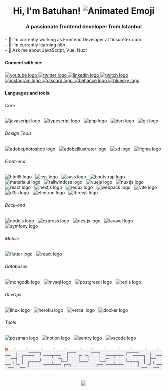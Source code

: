 <h1 align="center">Hi, I'm Batuhan! <img src="https://iam-weijie.github.io/wave/hand-emoji.svg" alt="Animated Emoji" width="50" height="50"></h1>

###

<h3 align="center">A passionate frontend developer from Istanbul</h3>

###

<p align="left">- 🔭 I’m currently working as Frontend Developer at finsuretex.com<br>- 🌱 I’m currently learning n8n<br>- 💬 Ask me about JavaScript, Vue, Nuxt</p>

###

<h4 align="left">Connect with me:</h4>

###

<div align="left">
  <a href="https://www.youtube.com/@BatuhanAlperen" target="_blank">
    <img src="https://raw.githubusercontent.com/maurodesouza/profile-readme-generator/master/src/assets/icons/social/youtube/default.svg" width="52" height="40" alt="youtube logo"  />
  </a>
  <a href="https://x.com/batuhanalperen" target="_blank">
    <img src="https://raw.githubusercontent.com/maurodesouza/profile-readme-generator/master/src/assets/icons/social/twitter/default.svg" width="52" height="40" alt="twitter logo"  />
  </a>
  <a href="https://www.linkedin.com/in/batuhanalperen" target="_blank">
    <img src="https://raw.githubusercontent.com/maurodesouza/profile-readme-generator/master/src/assets/icons/social/linkedin/default.svg" width="52" height="40" alt="linkedin logo"  />
  </a>
  <a href="https://twitch.tv/batuhanalperen/" target="_blank">
    <img src="https://raw.githubusercontent.com/maurodesouza/profile-readme-generator/master/src/assets/icons/social/twitch/default.svg" width="52" height="40" alt="twitch logo"  />
  </a>
  <a href="https://www.instagram.com/batuhan.alperen" target="_blank">
    <img src="https://raw.githubusercontent.com/maurodesouza/profile-readme-generator/master/src/assets/icons/social/instagram/default.svg" width="52" height="40" alt="instagram logo"  />
  </a>
  <a href="https://discord.com/users/257181310353801216" target="_blank">
    <img src="https://raw.githubusercontent.com/maurodesouza/profile-readme-generator/master/src/assets/icons/social/discord/default.svg" width="52" height="40" alt="discord logo"  />
  </a>
  <a href="https://www.behance.net/batuhanalperen" target="_blank">
    <img src="https://raw.githubusercontent.com/maurodesouza/profile-readme-generator/master/src/assets/icons/social/behance/default.svg" width="52" height="40" alt="behance logo"  />
  </a>
  <a href="https://bsky.app/profile/batu.kaab.ist" target="_blank">
    <img src="https://raw.githubusercontent.com/maurodesouza/profile-readme-generator/master/src/assets/icons/social/bluesky/default.svg" width="52" height="40" alt="bluesky logo"  />
  </a>
</div>

###

<h4 align="left">Languages and tools:</h4>

###

<h6 align="left">Core</h6>

###

<div align="left">
  <img src="https://skillicons.dev/icons?i=js" height="40" alt="javascript logo"  />
  <img width="4" />
  <img src="https://skillicons.dev/icons?i=ts" height="40" alt="typescript logo"  />
  <img width="4" />
  <img src="https://skillicons.dev/icons?i=php" height="40" alt="php logo"  />
  <img width="4" />
  <img src="https://skillicons.dev/icons?i=dart" height="40" alt="dart logo"  />
  <img width="4" />
  <img src="https://skillicons.dev/icons?i=git" height="40" alt="git logo"  />
</div>

###

<h6 align="left">Design Tools</h6>

###

<div align="left">
  <img src="https://skillicons.dev/icons?i=ps" height="40" alt="adobephotoshop logo"  />
  <img width="4" />
  <img src="https://skillicons.dev/icons?i=ai" height="40" alt="adobeillustrator logo"  />
  <img width="4" />
  <img src="https://skillicons.dev/icons?i=xd" height="40" alt="xd logo"  />
  <img width="4" />
  <img src="https://skillicons.dev/icons?i=figma" height="40" alt="figma logo"  />
</div>

###

<h6 align="left">Front-end</h6>

###

<div align="left">
  <img src="https://skillicons.dev/icons?i=html" height="40" alt="html5 logo"  />
  <img width="4" />
  <img src="https://skillicons.dev/icons?i=css" height="40" alt="css logo"  />
  <img width="4" />
  <img src="https://skillicons.dev/icons?i=sass" height="40" alt="sass logo"  />
  <img width="4" />
  <img src="https://skillicons.dev/icons?i=bootstrap" height="40" alt="bootstrap logo"  />
  <img width="4" />
  <img src="https://skillicons.dev/icons?i=materialui" height="40" alt="materialui logo"  />
  <img width="4" />
  <img src="https://skillicons.dev/icons?i=tailwind" height="40" alt="tailwindcss logo"  />
  <img width="4" />
  <img src="https://skillicons.dev/icons?i=vue" height="40" alt="vuejs logo"  />
  <img width="4" />
  <img src="https://skillicons.dev/icons?i=nuxtjs" height="40" alt="nuxtjs logo"  />
  <img width="4" />
  <img src="https://skillicons.dev/icons?i=react" height="40" alt="react logo"  />
  <img width="4" />
  <img src="https://skillicons.dev/icons?i=nextjs" height="40" alt="nextjs logo"  />
  <img width="4" />
  <img src="https://skillicons.dev/icons?i=redux" height="40" alt="redux logo"  />
  <img width="4" />
  <img src="https://skillicons.dev/icons?i=webpack" height="40" alt="webpack logo"  />
  <img width="4" />
  <img src="https://skillicons.dev/icons?i=vite" height="40" alt="vite logo"  />
  <img width="4" />
  <img src="https://skillicons.dev/icons?i=d3" height="40" alt="d3js logo"  />
  <img width="4" />
  <img src="https://skillicons.dev/icons?i=electron" height="40" alt="electron logo"  />
  <img width="4" />
  <img src="https://skillicons.dev/icons?i=threejs" height="40" alt="threejs logo"  />
</div>

###

<h6 align="left">Back-end</h6>

###

<div align="left">
  <img src="https://skillicons.dev/icons?i=nodejs" height="40" alt="nodejs logo"  />
  <img width="4" />
  <img src="https://skillicons.dev/icons?i=express" height="40" alt="express logo"  />
  <img width="4" />
  <img src="https://skillicons.dev/icons?i=nestjs" height="40" alt="nestjs logo"  />
  <img width="4" />
  <img src="https://skillicons.dev/icons?i=laravel" height="40" alt="laravel logo"  />
  <img width="4" />
  <img src="https://skillicons.dev/icons?i=symfony" height="40" alt="symfony logo"  />
</div>

###

<h6 align="left">Mobile</h6>

###

<div align="left">
  <img src="https://skillicons.dev/icons?i=flutter" height="40" alt="flutter logo"  />
  <img width="4" />
  <img src="https://skillicons.dev/icons?i=react" height="40" alt="react logo"  />
</div>

###

<h6 align="left">Databases</h6>

###

<div align="left">
  <img src="https://skillicons.dev/icons?i=mongodb" height="40" alt="mongodb logo"  />
  <img width="4" />
  <img src="https://skillicons.dev/icons?i=mysql" height="40" alt="mysql logo"  />
  <img width="4" />
  <img src="https://skillicons.dev/icons?i=postgres" height="40" alt="postgresql logo"  />
  <img width="4" />
  <img src="https://skillicons.dev/icons?i=redis" height="40" alt="redis logo"  />
</div>

###

<h6 align="left">DevOps</h6>

###

<div align="left">
  <img src="https://skillicons.dev/icons?i=linux" height="40" alt="linux logo"  />
  <img width="4" />
  <img src="https://skillicons.dev/icons?i=heroku" height="40" alt="heroku logo"  />
  <img width="4" />
  <img src="https://skillicons.dev/icons?i=vercel" height="40" alt="vercel logo"  />
  <img width="4" />
  <img src="https://skillicons.dev/icons?i=docker" height="40" alt="docker logo"  />
</div>

###

<h6 align="left">Tools</h6>

###

<div align="left">
  <img src="https://skillicons.dev/icons?i=postman" height="40" alt="postman logo"  />
  <img width="4" />
  <img src="https://skillicons.dev/icons?i=notion" height="40" alt="notion logo"  />
  <img width="4" />
  <img src="https://skillicons.dev/icons?i=sentry" height="40" alt="sentry logo"  />
  <img width="4" />
  <img src="https://skillicons.dev/icons?i=vscode" height="40" alt="vscode logo"  />
</div>

###

<picture>
  <source media="(prefers-color-scheme: dark)" srcset="https://raw.githubusercontent.com/batuhanalperen/batuhanalperen/output/pacman-contribution-graph-dark.svg">
  <source media="(prefers-color-scheme: light)" srcset="https://raw.githubusercontent.com/batuhanalperen/batuhanalperen/output/pacman-contribution-graph.svg">
  <img alt="pacman contribution graph" src="https://raw.githubusercontent.com/batuhanalperen/batuhanalperen/output/pacman-contribution-graph.svg">
</picture>

###

<div align="center">
  <img src="https://visitor-badge.laobi.icu/badge?page_id=batuhanalperen.batuhanalperen&"  />
</div>

###
